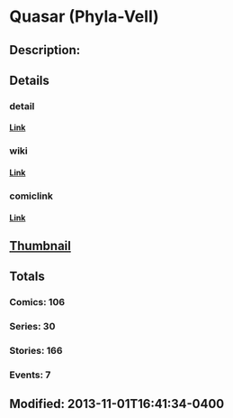 # Quasar (Phyla-Vell)
## Description: 
## Details
### detail
#### [Link](http://marvel.com/characters/1842/quasar?utm_campaign=apiRef&utm_source=225578a89fc76f3d20fbffda5d17a88d)
### wiki
#### [Link](http://marvel.com/universe/Quasar?utm_campaign=apiRef&utm_source=225578a89fc76f3d20fbffda5d17a88d)
### comiclink
#### [Link](http://marvel.com/comics/characters/1009523/quasar_phyla-vell?utm_campaign=apiRef&utm_source=225578a89fc76f3d20fbffda5d17a88d)
## [Thumbnail](http://i.annihil.us/u/prod/marvel/i/mg/6/03/52741171e681e.jpg)
## Totals
### Comics: 106
### Series: 30
### Stories: 166
### Events: 7
## Modified: 2013-11-01T16:41:34-0400